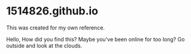 # 1514826.github.io
This was created for my own reference.

Hello,
How did you find this?
Maybe you've been online for too long?
Go outside and look at the clouds.
